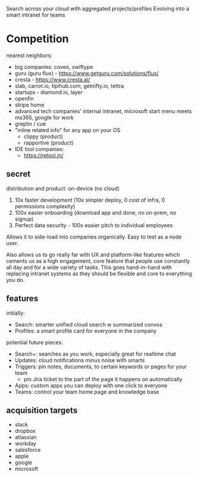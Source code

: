 Search across your cloud with aggregated projects/profiles
Evolving into a smart intranet for teams

# Competition

nearest neighbors:

- big companies: coveo, swiftype
- guru (guru flux) - https://www.getguru.com/solutions/flux/
- cresta - https://www.cresta.ai/
- slab, carrot.io, tipihub.com, getnifty.io, tettra
- startups - diamond.io, layer
- openfin
- stripe home
- advanced tech companies' internal intranet, microsoft start menu meets ms365, google for work
- greplin / cue
- "inline related info" for any app on your OS
  - clippy (product)
  - rapportive (product)
- IDE tool companies:
  - https://retool.in/

## secret

distribution and product: on-device (no cloud)

1.  10x faster development (10x simpler deploy, 0 cost of infra, 0 permissions complexity)
2.  100x easier onboarding (download app and done, no on-prem, no signup)
3.  Perfect data security - 100x easier pitch to individual employees

Allows it to side-load into companies organically. Easy to test as a node user.

Also allows us to go really far with UX and platform-like features which cements us as a high engagement, core feature that people use constantly all day and for a wide variety of tasks. This goes hand-in-hand with replacing intranet systems as they should be flexible and core to everything you do.

## features

initially:

- Search: smarter unified cloud search w summarized convos
- Profiles: a smart profile card for everyone in the company

potential future pieces:

- Search+: searches as you work, especially great for realtime chat
- Updates: cloud notifications minus noise with smarts
- Triggers: pin notes, documents, to certain keywords or pages for your team
  - pin Jira ticket to the part of the page it happens on automatically
- Apps: custom apps you can deploy with one click to everyone
- Teams: control your team home page and knowledge base

## acquisition targets

- slack
- dropbox
- atlassian
- workday
- salesforce
- apple
- google
- microsoft
